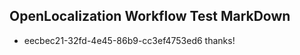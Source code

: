 ## OpenLocalization Workflow Test MarkDown
* eecbec21-32fd-4e45-86b9-cc3ef4753ed6 thanks!

<!--HONumber=Jul16_HO3-->


